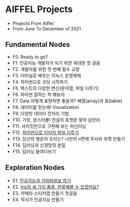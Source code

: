 # **AIFFEL Projects**

- Projects From Aiffel
- From June To December of 2021

## **Fundamental Nodes**

- F0. Ready to go?
- F1. 인공지능 개발자가 되기 위한 위대한 첫 걸음
- F2. 개발자를 위한 첫 번째 필수 교양
- F3. 터미널로 배우는 리눅스 운영체제
- F4. 파이썬으로 코딩 시작하기
- F5. 텍스트의 다양한 변신(문자열, 파일 다루기)
- F6. 파이썬 잘하는 척 해보자
- F7. Data 어떻게 표현하면 좋을까? 배열(array)과 표(table)
- F8. 데이터를 한눈에! Visualization
- F9. 다양한 데이터 전처리 기법
- F10. 가랏, 몬스터볼! 전설의 포켓몬 찾아 삼만리
- F11. 사이킷런으로 구현해 보는 머신러닝
- F12. [파이썬으로 이미지 파일 다루기](https://github.com/nanunzoey/aiffel_projects/blob/master/fundamental/F12_get_similar_images.ipynb)
- F13. 당신의 행운의 숫자는? 나만의 n면체 주사위 위젯 만들기
- F14. 딥러닝과 신경망의 본질
- F15. 딥러닝 들여다보기

## **Exploration Nodes**

- E1. [인공지능과 가위바위보 하기](https://github.com/nanunzoey/aiffel_projects/blob/master/exploration/E1_rock_scissor_paper.ipynb)
- E2. [Iris의 세 가지 품종, 분류해볼 수 있겠어요?](https://github.com/nanunzoey/aiffel_projects/blob/master/exploration/E2_sklearn_toy_dataset_classifier.ipynb)
- E3. 카메라 스티커앱 만들기 첫걸음
- E4. 작사가 인공지능 만들기
